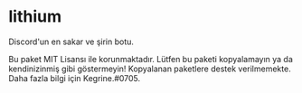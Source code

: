 # lithium
Discord'un en sakar ve şirin botu.



Bu paket MIT Lisansı ile korunmaktadır. 
Lütfen bu paketi kopyalamayın ya da kendinizinmiş gibi göstermeyin! Kopyalanan paketlere destek verilmemekte. Daha fazla bilgi için Kegrine.#0705. 

